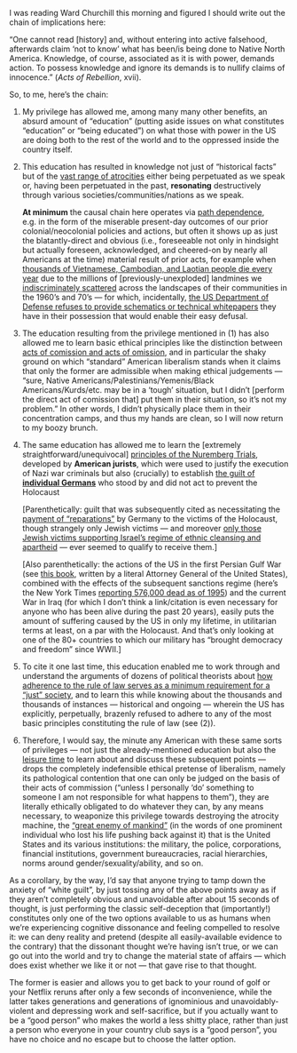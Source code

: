 
I was reading Ward Churchill this morning and figured I should write out
the chain of implications here:

“One cannot read \[history\] and, without entering into active
falsehood, afterwards claim ‘not to know’ what has been/is being done to
Native North America. Knowledge, of course, associated as it is with
power, demands action. To possess knowledge and ignore its demands is to
nullify claims of innocence.” (*Acts of Rebellion*, xvii).

So, to me, here’s the chain:<!--more-->

1.  My privilege has allowed me, among many many other benefits, an
    absurd amount of “education” (putting aside issues on what
    constitutes “education” or “being educated”) on what those with
    power in the US are doing both to the rest of the world and to the
    oppressed inside the country itself.

2.  This education has resulted in knowledge not just of “historical
    facts” but of the
    <a href='https://dailyatrocity.us/' target='_blank'>vast range of
    atrocities</a> either being perpetuated as we speak or, having been
    perpetuated in the past, **resonating** destructively through
    various societies/communities/nations as we speak.

    **At minimum** the causal chain here operates via
    <a href='https://en.wikipedia.org/wiki/Path_dependence' target='_blank'>path
    dependence</a>, e.g. in the form of the miserable present-day
    outcomes of our prior colonial/neocolonial policies and actions, but
    often it shows up as just the blatantly-direct and obvious (i.e.,
    foreseeable not only in hindsight but actually foreseen,
    acknowledged, and cheered-on by nearly all Americans at the time)
    material result of prior acts, for example when
    <a href='https://www.newyorker.com/news/news-desk/the-vietnam-war-is-still-killing-people' target='_blank'>thousands
    of Vietnamese, Cambodian, and Laotian people die every year</a> due
    to the millions of \[previously-unexploded\] landmines we
    <a href='https://www.npr.org/transcripts/169076259' target='_blank'>indiscriminately
    scattered</a> across the landscapes of their communities in the
    1960’s and 70’s — for which, incidentally,
    <a href='https://books.google.com/books?id=9wkMCAAAQBAJ&lpg=PA71&ots=8v3e15qmfZ&dq=%22noam%20chomsky%22%20landmines%20laos%20us%20corporations&pg=PA73#v=onepage&q=%22noam%20chomsky%22%20landmines%20laos%20us%20corporations&f=false' target='_blank'>the
    US Department of Defense refuses to provide schematics or technical
    whitepapers</a> they have in their possession that would enable
    their easy defusal.

3.  The education resulting from the privilege mentioned in (1) has also
    allowed me to learn basic ethical principles like the distinction
    between
    <a href='https://books.google.com/books?id=OZOmSTWZNdcC&pg=PA207&lpg=PA207&dq=peter+singer+acts+of+omission&source=bl&ots=glJlBoxbXC&sig=ACfU3U1FNcglipKbIltw9Docy5us3vYZGw&hl=en&sa=X&ved=2ahUKEwjrh5mooMjqAhWzOn0KHZleASkQ6AEwDHoECAoQAQ#v=onepage&q=peter%20singer%20acts%20of%20omission&f=false' target='_blank'>acts
    of comission and acts of omission</a>, and in particular the shaky
    ground on which “standard” American liberalism stands when it claims
    that only the former are admissible when making ethical judgements —
    “sure, Native Americans/Palestinians/Yemenis/Black
    Americans/Kurds/etc. may be in a ‘tough’ situation, but I didn’t
    \[perform the direct act of comission that\] put them in their
    situation, so it’s not my problem.” In other words, I didn’t
    physically place them in their concentration camps, and thus my
    hands are clean, so I will now return to my boozy brunch.

4.  The same education has allowed me to learn the \[extremely
    straightforward/unequivocal\]
    <a href='https://en.wikipedia.org/wiki/Nuremberg_principles' target='_blank'>principles
    of the Nuremberg Trials</a>, developed by **American jurists**,
    which were used to justify the execution of Nazi war criminals but
    also (crucially) to establish
    <a href='https://books.google.com/books?id=3KCsDwAAQBAJ&pg=PA13&dq=Eure+Schuld+famous&hl=en&newbks=1&newbks_redir=0&sa=X&ved=2ahUKEwiFtrfmkNvpAhWLo54KHd90DusQ6AEwAHoECAMQAg#v=onepage&q=Eure%20Schuld%20famous&f=false' target='_blank'>the
    guilt of **individual Germans**</a> who stood by and did not act to
    prevent the Holocaust

    \[Parenthetically: guilt that was subsequently cited as
    necessitating the
    <a href='https://www.jewishvirtuallibrary.org/german-holocaust-reparations' target='_blank'>payment
    of “reparations”</a> by Germany to the victims of the Holocaust,
    though strangely only Jewish victims — and moreover
    <a href='https://www.amazon.com/Holocaust-Industry-Reflections-Exploitation-Suffering/dp/1781685614' target='_blank'>only
    those Jewish victims supporting Israel’s regime of ethnic cleansing
    and apartheid</a> — ever seemed to qualify to receive them.\]

    \[Also parenthetically: the actions of the US in the first Persian
    Gulf War (see
    <a href='https://www.amazon.com/Fire-This-Time-U-S-Crimes/dp/1560250712' target='_blank'>this
    book</a>, written by a literal Attorney General of the United
    States), combined with the effects of the subsequent sanctions
    regime (here’s the New York Times
    <a href='https://www.nytimes.com/1995/12/01/world/iraq-sanctions-kill-children-un-reports.html' target='_blank'>reporting
    576,000 dead as of 1995</a>) and the current War in Iraq (for which
    I don’t think a link/citation is even necessary for anyone who has
    been alive during the past 20 years), easily puts the amount of
    suffering caused by the US in only my lifetime, in utilitarian terms
    at least, on a par with the Holocaust. And that’s only looking at
    one of the 80+ countries to which our military has “brought
    democracy and freedom” since WWII.\]

5.  To cite it one last time, this education enabled me to work through
    and understand the arguments of dozens of political theorists about
    <a href='https://www.gutenberg.org/files/7370/7370-h/7370-h.htm'>how
    adherence to the rule of law serves as a minimum requirement for a
    “just” society</a>, and to learn this while knowing about the
    thousands and thousands of instances — historical and ongoing —
    wherein the US has explicitly, perpetually, brazenly refused to
    adhere to any of the most basic principles constituting the rule of
    law (see (2)).

6.  Therefore, I would say, the minute any American with these same
    sorts of privileges — not just the already-mentioned education but
    also the
    <a href='https://www.bls.gov/news.release/pdf/atus.pdf' target='_blank'>leisure
    time</a> to learn about and discuss these subsequent points — drops
    the completely indefensible ethical pretense of liberalism, namely
    its pathological contention that one can only be judged on the basis
    of their acts of commission (“unless I personally ‘do’ something to
    someone I am not responsible for what happens to them”), they are
    literally ethically obligated to do whatever they can, by any means
    necessary, to weaponize this privilege towards destroying the
    atrocity machine, the
    <a href='https://www.marxists.org/archive/guevara/1967/04/16.htm' target='_blank'>“great
    enemy of mankind”</a> (in the words of one prominent individual who
    lost his life pushing back against it) that is the United States and
    its various institutions: the military, the police, corporations,
    financial institutions, government bureaucracies, racial
    hierarchies, norms around gender/sexuality/ability, and so on.

As a corollary, by the way, I’d say that anyone trying to tamp down the
anxiety of “white guilt”, by just tossing any of the above points away
as if they aren’t completely obvious and unavoidable after about 15
seconds of thought, is just performing the classic self-deception that
(importantly!) constitutes only one of the two options available to us
as humans when we’re experiencing cognitive dissonance and feeling
compelled to resolve it: we can deny reality and pretend (despite all
easily-available evidence to the contrary) that the dissonant thought
we’re having isn’t true, or we can go out into the world and try to
change the material state of affairs — which does exist whether we like
it or not — that gave rise to that thought.

The former is easier and allows you to get back to your round of golf or
your Netflix reruns after only a few seconds of inconvenience, while the
latter takes generations and generations of ignominious and
unavoidably-violent and depressing work and self-sacrifice, but if you
actually want to be a “good person” who makes the world a less shitty
place, rather than just a person who everyone in your country club says
is a “good person”, you have no choice and no escape but to choose the
latter option.
